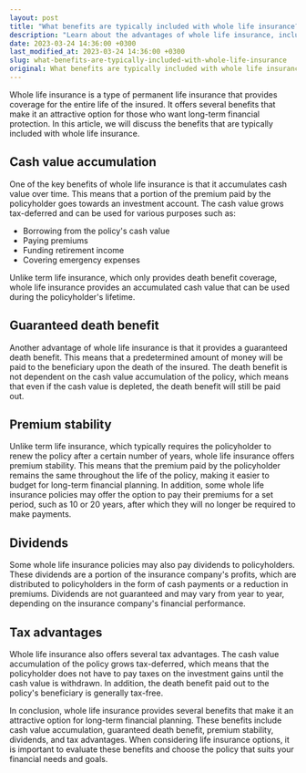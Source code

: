 ```yaml
---
layout: post
title: "What benefits are typically included with whole life insurance?"
description: "Learn about the advantages of whole life insurance, including cash value accumulation, guaranteed death benefit, and premium stability."
date: 2023-03-24 14:36:00 +0300
last_modified_at: 2023-03-24 14:36:00 +0300
slug: what-benefits-are-typically-included-with-whole-life-insurance
original: What benefits are typically included with whole life insurance?
---
```

Whole life insurance is a type of permanent life insurance that provides coverage for the entire life of the insured. It offers several benefits that make it an attractive option for those who want long-term financial protection. In this article, we will discuss the benefits that are typically included with whole life insurance.

## Cash value accumulation

One of the key benefits of whole life insurance is that it accumulates cash value over time. This means that a portion of the premium paid by the policyholder goes towards an investment account. The cash value grows tax-deferred and can be used for various purposes such as:

- Borrowing from the policy's cash value
- Paying premiums
- Funding retirement income
- Covering emergency expenses

Unlike term life insurance, which only provides death benefit coverage, whole life insurance provides an accumulated cash value that can be used during the policyholder's lifetime.

## Guaranteed death benefit

Another advantage of whole life insurance is that it provides a guaranteed death benefit. This means that a predetermined amount of money will be paid to the beneficiary upon the death of the insured. The death benefit is not dependent on the cash value accumulation of the policy, which means that even if the cash value is depleted, the death benefit will still be paid out.

## Premium stability

Unlike term life insurance, which typically requires the policyholder to renew the policy after a certain number of years, whole life insurance offers premium stability. This means that the premium paid by the policyholder remains the same throughout the life of the policy, making it easier to budget for long-term financial planning. In addition, some whole life insurance policies may offer the option to pay their premiums for a set period, such as 10 or 20 years, after which they will no longer be required to make payments.

## Dividends

Some whole life insurance policies may also pay dividends to policyholders. These dividends are a portion of the insurance company's profits, which are distributed to policyholders in the form of cash payments or a reduction in premiums. Dividends are not guaranteed and may vary from year to year, depending on the insurance company's financial performance.

## Tax advantages

Whole life insurance also offers several tax advantages. The cash value accumulation of the policy grows tax-deferred, which means that the policyholder does not have to pay taxes on the investment gains until the cash value is withdrawn. In addition, the death benefit paid out to the policy's beneficiary is generally tax-free.

In conclusion, whole life insurance provides several benefits that make it an attractive option for long-term financial planning. These benefits include cash value accumulation, guaranteed death benefit, premium stability, dividends, and tax advantages. When considering life insurance options, it is important to evaluate these benefits and choose the policy that suits your financial needs and goals.